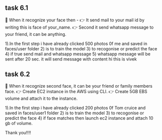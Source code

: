 task 6.1 
-----------------------------------------------------
📌 When it recognize your face then - 
👉 It send mail to your mail id by writing this is face of your_name. 
👉 Second it send whatsapp message to your friend, it can be anything. 



1).In the first step i have already clicked 500 photos 0f me and saved in faces/user folder
2) is to train the model
3) to recogonise or predict the face
4) if true send mail and whatsapp message
5) whatsapp message will be sent after 20 sec.
     it will send message with content  hi this is vivek


task 6.2
-----------------------------------------------------
📌 When it recognize second  face, it can be your friend or family members face.
👉 Create EC2 instance in the AWS using CLI. 
👉 Create 5GB EBS volume and attach it to the instance. 

1).In the first step i have already clicked 200 photos 0f Tom cruice and saved in faces/user1 folder
2) is to train the model
3) to recogonise or predict the face
4) if face matches then launch ec2 instance and attach 10 gb of volume.

Thank you!!!!








